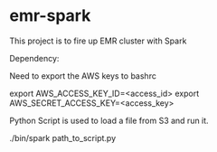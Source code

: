 emr-spark
=========

This project is to fire up EMR cluster with Spark

Dependency:

Need to export the AWS keys to bashrc

export AWS_ACCESS_KEY_ID=<access_id>
export AWS_SECRET_ACCESS_KEY=<access_key>

Python Script is used to load a file from S3 and run it.

./bin/spark path_to_script.py
